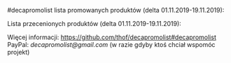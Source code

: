 #decapromolist lista promowanych produktów (delta 01.11.2019-19.11.2019):


Lista przecenionych produktów (delta 01.11.2019-19.11.2019):

Więcej informacji: https://github.com/thof/decapromolist#decapromolist  
PayPal: _decapromolist@gmail.com_ (w razie gdyby ktoś chciał wspomóc projekt)  
